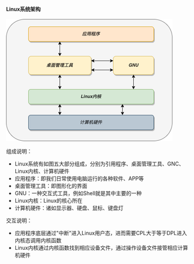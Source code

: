 #### Linux系统架构

![Linuxdrawio.png](./assets/1669532777046-Linux%E6%95%B4%E4%BD%93%E6%9E%B6%E6%9E%84.drawio.png)

组成说明：

* Linux系统有如图五大部分组成，分别为引用程序、桌面管理工具、GNC、Linux内核、计算机硬件
* 应用程序：即我们日常使用电脑运行的各种软件、APP等
* 桌面管理工具：即图形化的界面
* GNU：一种交互式工具，例如Shell就是其中主要的一种
* Linux内核：Linux的核心所在
* 计算机硬件：诸如显示器、硬盘、鼠标、键盘灯

交互说明：

* 应用程序底层通过"中断"进入Linux用户态，进而需要CPL大于等于DPL进入内核态调用内核函数
* Linux内核通过内核函数找到相应设备文件，通过操作设备文件接管相应计算机硬件
